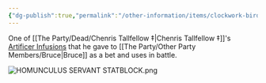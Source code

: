 ```yaml
---
{"dg-publish":true,"permalink":"/other-information/items/clockwork-bird/","noteIcon":""}
---
```


One of [[The Party/Dead/Chenris Tallfellow ‡\|Chenris Tallfellow ‡]]'s [Artificer Infusions](http://dnd5e.wikidot.com/artificer:infusions) that he gave to [[The Party/Other Party Members/Bruce\|Bruce]] as a bet and uses in battle. 

![HOMUNCULUS SERVANT STATBLOCK.png](/img/user/Admin/Attachments/HOMUNCULUS%20SERVANT%20STATBLOCK.png)